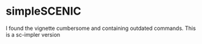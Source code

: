 # simpleSCENIC
I found the vignette cumbersome and containing outdated commands. This is a sc-impler version
